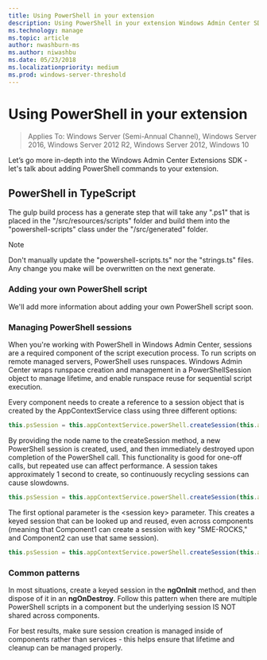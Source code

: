 ```yaml
---
title: Using PowerShell in your extension
description: Using PowerShell in your extension Windows Admin Center SDK (Project Honolulu)
ms.technology: manage
ms.topic: article
author: nwashburn-ms
ms.author: niwashbu
ms.date: 05/23/2018
ms.localizationpriority: medium
ms.prod: windows-server-threshold
---
```


# Using PowerShell in your extension #

>Applies To: Windows Server (Semi-Annual Channel), Windows Server 2016, Windows Server 2012 R2, Windows Server 2012, Windows 10

Let’s go more in-depth into the Windows Admin Center Extensions SDK - let's talk about adding PowerShell commands to your extension.

## PowerShell in TypeScript ##

The gulp build process has a generate step that will take any ".ps1" that is placed in the "/src/resources/scripts" folder and build them into the "powershell-scripts" class under the "/src/generated" folder.

>[!NOTE] 
> Don't manually update the "powershell-scripts.ts" nor the "strings.ts" files. Any change you make will be overwritten on the next generate.

### Adding your own PowerShell script ##

We'll add more information about adding your own PowerShell script soon.

### Managing PowerShell sessions ###

When you're working with PowerShell in Windows Admin Center, sessions are a required component of the script execution process. To run scripts on remote managed servers, PowerShell uses runspaces. Windows Admin Center wraps runspace creation and management in a PowerShellSession object to manage lifetime, and enable runspace reuse for sequential script execution.

Every component needs to create a reference to a session object that is created by the AppContextService class using three different options:
<!-- I don't 100% get this part - it looks like you're adding 3 arguments - nodeName, <session key>, and <PowerShellSessionRequestOptions>. I got that from looking at the examples, not the text. We need to rework those paras explaining. -->
``` ts
this.psSession = this.appContextService.powerShell.createSession(this.appContextService.activeConnection.nodeName);
```

By providing the node name to the createSession method, a new PowerShell session is created, used, and then immediately destroyed upon completion of the PowerShell call. This functionality is good for one-off calls, but repeated use can affect performance. A session takes approximately 1 second to create, so continuously recycling sessions can cause slowdowns.

``` ts
this.psSession = this.appContextService.powerShell.createSession(this.appContextService.activeConnection.nodeName, '<session key>');
```

The first optional parameter is the \<session key\> parameter. This creates a keyed session that can be looked up and reused, even across components (meaning that Component1 can create a session with key "SME-ROCKS," and Component2 can use that same session).  

``` ts
this.psSession = this.appContextService.powerShell.createSession(this.appContextService.activeConnection.nodeName, '<session key>', <PowerShellSessionRequestOptions>);
```
<!-- The second optional parameter is \<PowerShellSessionRequestOptions\> that does ... ? -->
### Common patterns ###

In most situations, create a keyed session in the **ngOnInit** method, and then dispose of it in an **ngOnDestroy**. Follow this pattern when there are multiple PowerShell scripts in a component but the underlying session IS NOT shared across components.

For best results, make sure session creation is managed inside of components rather than services - this helps ensure that lifetime and cleanup can be managed properly.